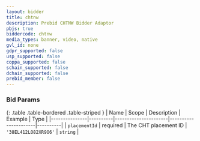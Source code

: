 ```yaml
---
layout: bidder
title: chtnw
description: Prebid CHTNW Bidder Adaptor
pbjs: true
biddercode: chtnw
media_types: banner, video, native
gvl_id: none
gdpr_supported: false
usp_supported: false
coppa_supported: false
schain_supported: false
dchain_supported: false
prebid_member: false
---
```


### Bid Params

{: .table .table-bordered .table-striped }
|      Name     | Scope    | Description          |         Example      | Type     |
|---------------|----------|----------------------|----------------------|----------|
| `placementId` | required | The CHT placement ID | `'38EL412LO82XR9O6'` | `string` |

